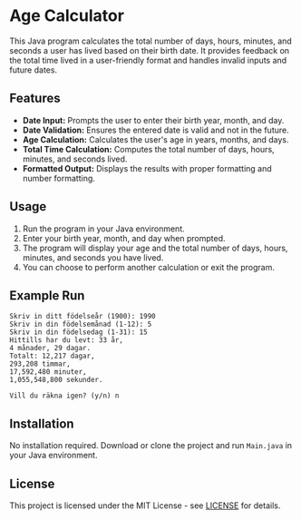 # Age Calculator

This Java program calculates the total number of days, hours, minutes, and seconds a user has lived based on their birth date.
It provides feedback on the total time lived in a user-friendly format and handles invalid inputs and future dates.

## Features

- **Date Input:** Prompts the user to enter their birth year, month, and day.
- **Date Validation:** Ensures the entered date is valid and not in the future.
- **Age Calculation:** Calculates the user's age in years, months, and days.
- **Total Time Calculation:** Computes the total number of days, hours, minutes, and seconds lived.
- **Formatted Output:** Displays the results with proper formatting and number formatting.

## Usage

1. Run the program in your Java environment.
2. Enter your birth year, month, and day when prompted.
3. The program will display your age and the total number of days, hours, minutes, and seconds you have lived.
4. You can choose to perform another calculation or exit the program.

## Example Run
```
Skriv in ditt födelseår (1900): 1990
Skriv in din födelsemånad (1-12): 5
Skriv in din födelsedag (1-31): 15
Hittills har du levt: 33 år,
4 månader, 29 dagar.
Totalt: 12,217 dagar,
293,208 timmar,
17,592,480 minuter,
1,055,548,800 sekunder.

Vill du räkna igen? (y/n) n
```
## Installation

No installation required. Download or clone the project and run `Main.java` in your Java environment.

## License

This project is licensed under the MIT License - see [LICENSE](LICENSE) for details.